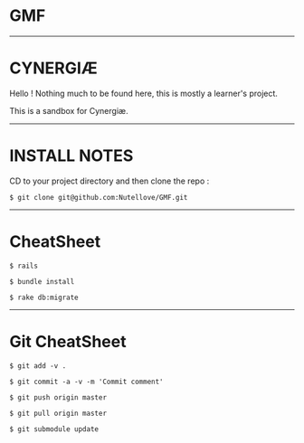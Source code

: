 GMF
===

------------------------------------------------------------------------------------------------------------------------

CYNERGIÆ
========

Hello !
Nothing much to be found here, this is mostly a learner's project.

This is a sandbox for Cynergiæ.

------------------------------------------------------------------------------------------------------------------------

INSTALL NOTES
=============

CD to your project directory and then clone the repo :

    $ git clone git@github.com:Nutellove/GMF.git


------------------------------------------------------------------------------------------------------------------------

CheatSheet
==========

    $ rails

    $ bundle install

    $ rake db:migrate


------------------------------------------------------------------------------------------------------------------------


Git CheatSheet
==============

    $ git add -v .

    $ git commit -a -v -m 'Commit comment'

    $ git push origin master

    $ git pull origin master

    $ git submodule update

